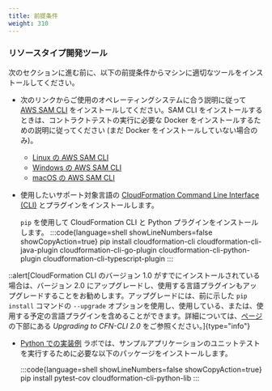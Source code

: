 ```yaml
---
title: 前提条件
weight: 310
---
```


### リソースタイプ開発ツール

次のセクションに進む前に、以下の前提条件からマシンに適切なツールをインストールしてください。

* 次のリンクからご使用のオペレーティングシステムに合う説明に従って [AWS SAM CLI](https://docs.aws.amazon.com/ja_jp/serverless-application-model/latest/developerguide/serverless-sam-reference.html#serverless-sam-cli) をインストールしてください。SAM CLI をインストールするときは、コントラクトテストの実行に必要な Docker をインストールするための説明に従ってください (まだ Docker をインストールしていない場合のみ)。

    - [Linux の AWS SAM CLI](https://docs.aws.amazon.com/ja_jp/serverless-application-model/latest/developerguide/serverless-sam-cli-install-linux.html)
    - [Windows の AWS SAM CLI](https://docs.aws.amazon.com/ja_jp/serverless-application-model/latest/developerguide/serverless-sam-cli-install-windows.html)
    - [macOS の AWS SAM CLI](https://docs.aws.amazon.com/ja_jp/serverless-application-model/latest/developerguide/serverless-sam-cli-install-mac.html)

* 使用したいサポート対象言語の [CloudFormation Command Line Interface (CLI)](https://docs.aws.amazon.com/ja_jp/cloudformation-cli/latest/userguide/what-is-cloudformation-cli.html) とプラグインをインストールします。

  `pip` を使用して CloudFormation CLI と Python プラグインをインストールします。
  :::code{language=shell showLineNumbers=false showCopyAction=true}
  pip install cloudformation-cli cloudformation-cli-java-plugin cloudformation-cli-go-plugin cloudformation-cli-python-plugin cloudformation-cli-typescript-plugin
  :::

::alert[CloudFormation CLI のバージョン 1.0 がすでにインストールされている場合は、バージョン 2.0 にアップグレードし、使用する言語プラグインもアップグレードすることをお勧めします。アップグレードには、前に示した `pip install` コマンドの `--upgrade` オプションを使用し、使用している、または、使用する予定の言語プラグインを含めることができます。詳細については、[ページ](https://docs.aws.amazon.com/ja_jp/cloudformation-cli/latest/userguide/what-is-cloudformation-cli.html#resource-type-setup) の下部にある *Upgrading to CFN-CLI 2.0* をご参照ください。]{type="info"}

* [Python での実装例](../example-in_python) ラボでは、サンプルアプリケーションのユニットテストを実行するために必要な以下のパッケージをインストールします。

  :::code{language=shell showLineNumbers=false showCopyAction=true}
  pip install pytest-cov cloudformation-cli-python-lib
  :::
